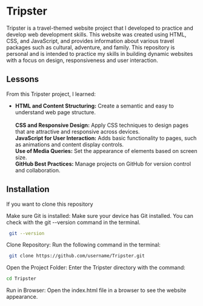 # Tripster
Tripster is a travel-themed website project that I developed to practice and develop web development skills. This website was created using HTML, CSS, and JavaScript, and provides information about various travel packages such as cultural, adventure, and family. This repository is personal and is intended to practice my skills in building dynamic websites with a focus on design, responsiveness and user interaction.




## Lessons
From this Tripster project, I learned:

<ul>
<li><b>HTML and Content Structuring:</b> Create a semantic and easy to understand web page structure. </li><br>
<b>CSS and Responsive Design:</b> Apply CSS techniques to design pages that are attractive and responsive across devices.<br>
<b>JavaScript for User Interaction:</b> Adds basic functionality to pages, such as animations and content display controls.<br>
<b>Use of Media Queries:</b> Set the appearance of elements based on screen size.<br>
<b>GitHub Best Practices:</b> Manage projects on GitHub for version control and collaboration.
</ul>





## Installation

If you want to clone this repository

Make sure Git is installed: Make sure your device has Git installed. You can check with the git --version command in the terminal.
```bash
 git --version
```

Clone Repository: Run the following command in the terminal:
```bash
 git clone https://github.com/username/Tripster.git
```

Open the Project Folder: Enter the Tripster directory with the command:
```bash
cd Tripster
```

Run in Browser: Open the index.html file in a browser to see the website appearance.

    
